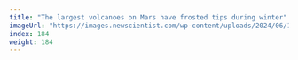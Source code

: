 ```yaml
---
title: "The largest volcanoes on Mars have frosted tips during winter"
imageUrl: "https://images.newscientist.com/wp-content/uploads/2024/06/10144416/SEI_208143553.jpg?width=788"
index: 184
weight: 184
---
```

